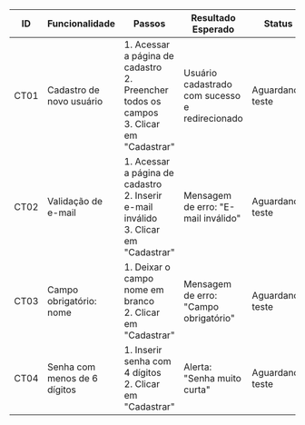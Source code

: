| ID   | Funcionalidade               | Passos                                                                 | Resultado Esperado                                | Status           | Observações     |
|------|------------------------------|------------------------------------------------------------------------|---------------------------------------------------|------------------|-----------------|
| CT01 | Cadastro de novo usuário     | 1. Acessar a página de cadastro<br>2. Preencher todos os campos<br>3. Clicar em "Cadastrar" | Usuário cadastrado com sucesso e redirecionado   | Aguardando teste |                 |
| CT02 | Validação de e-mail          | 1. Acessar a página de cadastro<br>2. Inserir e-mail inválido<br>3. Clicar em "Cadastrar" | Mensagem de erro: "E-mail inválido"              | Aguardando teste |                 |
| CT03 | Campo obrigatório: nome      | 1. Deixar o campo nome em branco<br>2. Clicar em "Cadastrar"           | Mensagem de erro: "Campo obrigatório"            | Aguardando teste |                 |
| CT04 | Senha com menos de 6 dígitos | 1. Inserir senha com 4 dígitos<br>2. Clicar em "Cadastrar"             | Alerta: "Senha muito curta"                      | Aguardando teste |                 |
